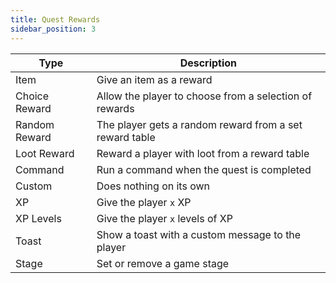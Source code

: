 ```yaml
---
title: Quest Rewards
sidebar_position: 3
---
```


| Type          | Description                                             |
|---------------|---------------------------------------------------------|
| Item          | Give an item as a reward                                |
| Choice Reward | Allow the player to choose from a selection of rewards  |
| Random Reward | The player gets a random reward from a set reward table |
| Loot Reward   | Reward a player with loot from a reward table           |
| Command       | Run a command when the quest is completed               |
| Custom        | Does nothing on its own                                 |
| XP            | Give the player `x` XP                                  |
| XP Levels     | Give the player `x` levels of XP                        |
| Toast         | Show a toast with a custom message to the player        |
| Stage         | Set or remove a game stage                              |

